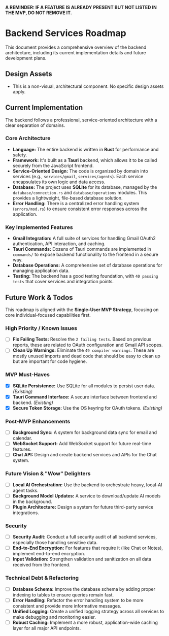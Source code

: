 **A REMINDER: IF A FEATURE IS ALREADY PRESENT BUT NOT LISTED IN THE MVP, DO NOT REMOVE IT.**

# Backend Services Roadmap

This document provides a comprehensive overview of the backend architecture, including its current implementation details and future development plans.

## Design Assets

- This is a non-visual, architectural component. No specific design assets apply.

## Current Implementation

The backend follows a professional, service-oriented architecture with a clear separation of domains.

### Core Architecture

- **Language:** The entire backend is written in **Rust** for performance and safety.
- **Framework:** It's built as a **Tauri** backend, which allows it to be called securely from the JavaScript frontend.
- **Service-Oriented Design:** The code is organized by domain into services (e.g., `services/gmail`, `services/agents`). Each service encapsulates its own logic and data access.
- **Database:** The project uses **SQLite** for its database, managed by the `database/connection.rs` and `database/operations` modules. This provides a lightweight, file-based database solution.
- **Error Handling:** There is a centralized error handling system (`errors/mod.rs`) to ensure consistent error responses across the application.

### Key Implemented Features

- **Gmail Integration:** A full suite of services for handling Gmail OAuth2 authentication, API interaction, and caching.
- **Tauri Commands:** Dozens of Tauri commands are implemented in `commands/` to expose backend functionality to the frontend in a secure way.
- **Database Operations:** A comprehensive set of database operations for managing application data.
- **Testing:** The backend has a good testing foundation, with `40 passing tests` that cover services and integration points.

## Future Work & Todos

This roadmap is aligned with the **Single-User MVP Strategy**, focusing on core individual-focused capabilities first.

### High Priority / Known Issues

- [ ] **Fix Failing Tests:** Resolve the `2 failing tests`. Based on previous reports, these are related to OAuth configuration and Gmail API scopes.
- [ ] **Clean Up Warnings:** Eliminate the `49 compiler warnings`. These are mostly unused imports and dead code that should be easy to clean up but are important for code hygiene.

### MVP Must-Haves

- [x] **SQLite Persistence:** Use SQLite for all modules to persist user data. *(Existing)*
- [x] **Tauri Command Interface:** A secure interface between frontend and backend. *(Existing)*
- [x] **Secure Token Storage:** Use the OS keyring for OAuth tokens. *(Existing)*

### Post-MVP Enhancements

- [ ] **Background Sync:** A system for background data sync for email and calendar.
- [ ] **WebSocket Support:** Add WebSocket support for future real-time features.
- [ ] **Chat API:** Design and create backend services and APIs for the Chat system.

### Future Vision & "Wow" Delighters

- [ ] **Local AI Orchestration:** Use the backend to orchestrate heavy, local-AI agent tasks.
- [ ] **Background Model Updates:** A service to download/update AI models in the background.
- [ ] **Plugin Architecture:** Design a system for future third-party service integrations.

### Security

- [ ] **Security Audit:** Conduct a full security audit of all backend services, especially those handling sensitive data.
- [ ] **End-to-End Encryption:** For features that require it (like Chat or Notes), implement end-to-end encryption.
- [ ] **Input Validation:** Strengthen validation and sanitization on all data received from the frontend.

### Technical Debt & Refactoring

- [ ] **Database Schema:** Improve the database schema by adding proper indexing to tables to ensure queries remain fast.
- [ ] **Error Handling:** Refactor the error handling system to be more consistent and provide more informative messages.
- [ ] **Unified Logging:** Create a unified logging strategy across all services to make debugging and monitoring easier.
- [ ] **Robust Caching:** Implement a more robust, application-wide caching layer for all major API endpoints. 